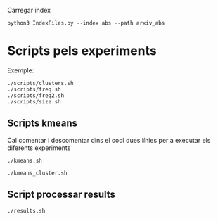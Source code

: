 Carregar index
```
python3 IndexFiles.py --index abs --path arxiv_abs 
```

# Scripts pels experiments
Exemple:
```
./scripts/clusters.sh
./scripts/freq.sh
./scripts/freq2.sh
./scripts/size.sh
```

## Scripts kmeans
Cal comentar i descomentar dins el codi dues línies per a executar els diferents experiments
```
./kmeans.sh 
```

```
./kmeans_cluster.sh
```

## Script processar results

```
./results.sh
```

